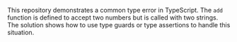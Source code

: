 This repository demonstrates a common type error in TypeScript. The `add` function is defined to accept two numbers but is called with two strings.  The solution shows how to use type guards or type assertions to handle this situation.
